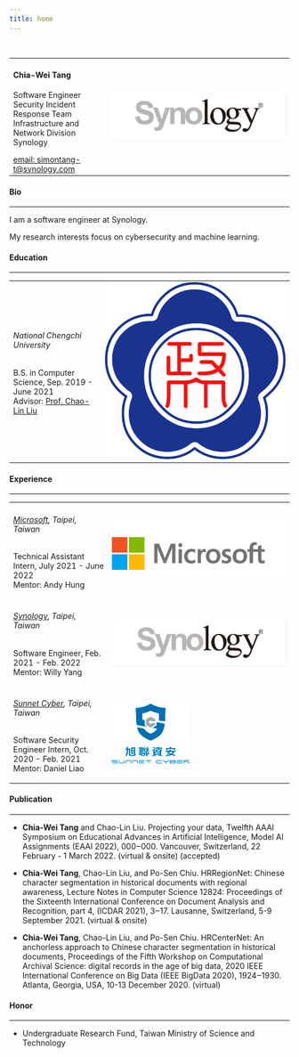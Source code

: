 ```yaml
---
title: home
---
```


<br />
<table>
  <tbody>
    <td>
      <div>
        <h4>Chia-Wei Tang</h4>
        <p>
          Software Engineer
          <br />
          Security Incident Response Team
          <br />
          Infrastructure and Network Division
          <br />
          Synology
        </p>
      </div>
        <a href="mailto: simontang-t@synology.com">
          email: simontang-t@synology.com
        </a>
    </td>
    <td>
      <img src="/img/synology_logo.jpg" alt="logo" />
    </td>
  </tbody>
</table>

#### Bio

---

I am a software engineer at Synology.

My research interests focus on cybersecurity and machine learning.

#### Education

---

<table>
  <tbody>
    <td>
      <div>
        <h6>National Chengchi University</h6>
        <p>
          B.S. in Computer Science, Sep. 2019 - June 2021
          <br />
          Advisor: <a href="https://www.cs.nccu.edu.tw/~chaolin/">Prof. Chao-Lin Liu</a>
        </p>
      </div>
    </td>
    <td>
      <img src="/img/nccu_logo.png" alt="logo" />
    </td>
  </tbody>
</table>

#### Experience

---

<table>
  <tbody>
    <tr>
      <td>
      <div>
        <h6><a href="#">Microsoft</a>, Taipei, Taiwan</h6>
        <p>
          Technical Assistant Intern,  July 2021 - June 2022
          <br />
          Mentor: Andy Hung
        </p>
      </div>
    </td>
    <td>
      <img src="/img/microsoft_logo.png" alt="logo" />
    </td>
    </tr>
    <tr>
      <td>
      <div>
        <h6><a href="#">Synology</a>, Taipei, Taiwan </h6>
        <p>
          Software Engineer, Feb. 2021 - Feb. 2022
          <br />
          Mentor: Willy Yang
        </p>
      </div>
    </td>
    <td>
      <img src="/img/synology_logo.jpg" alt="logo" />
    </td>
    </tr>
    <tr>
      <td>
      <div>
        <h6><a href="#">Sunnet Cyber</a>, Taipei, Taiwan</h6>
        <p>
          Software Security Engineer Intern,  Oct. 2020 - Feb. 2021
          <br />
          Mentor: Daniel Liao
        </p>
      </div>
    </td>
    <td>
      <img src="/img/sunnet_cyber_logo.png" alt="logo" />
    </td>
    </tr>
  </tbody>
</table>

#### Publication

---

- **Chia-Wei Tang** and Chao-Lin Liu. Projecting your data, Twelfth AAAI Symposium on Educational Advances in Artificial Intelligence, Model AI Assignments (EAAI 2022), 000‒000. Vancouver, Switzerland, 22 February - 1 March 2022. (virtual & onsite) (accepted)

- **Chia-Wei Tang**, Chao-Lin Liu, and Po-Sen Chiu. HRRegionNet: Chinese character segmentation in historical documents with regional awareness, Lecture Notes in Computer Science 12824: Proceedings of the Sixteenth International Conference on Document Analysis and Recognition, part 4, (ICDAR 2021), 3‒17. Lausanne, Switzerland, 5-9 September 2021. (virtual & onsite)

- **Chia-Wei Tang**, Chao-Lin Liu, and Po-Sen Chiu. HRCenterNet: An anchorless approach to Chinese character segmentation in historical documents, Proceedings of the Fifth Workshop on Computational Archival Science: digital records in the age of big data, 2020 IEEE International Conference on Big Data (IEEE BigData 2020), 1924‒1930. Atlanta, Georgia, USA, 10-13 December 2020. (virtual)

#### Honor

---

- Undergraduate Research Fund, Taiwan Ministry of Science and Technology
